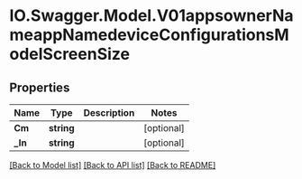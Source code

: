 # IO.Swagger.Model.V01appsownerNameappNamedeviceConfigurationsModelScreenSize
## Properties

Name | Type | Description | Notes
------------ | ------------- | ------------- | -------------
**Cm** | **string** |  | [optional] 
**_In** | **string** |  | [optional] 

[[Back to Model list]](../README.md#documentation-for-models) [[Back to API list]](../README.md#documentation-for-api-endpoints) [[Back to README]](../README.md)

